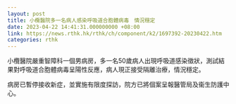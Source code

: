 ```yaml
---
layout: post
title: 小欖醫院多一名病人感染呼吸道合胞體病毒　情況穩定
date: 2023-04-22 14:41:31.000000000 +08:00
link: https://news.rthk.hk/rthk/ch/component/k2/1697392-20230422.htm
categories: rthk
---
```


小欖醫院嚴重智障科一個男病房，多一名50歲病人出現呼吸道感染徵狀，測試結果對呼吸道合胞體病毒呈陽性反應，病人現正接受隔離治療，情況穩定。

病房已暫停接收新症，並實施有限度探訪，院方已將個案呈報醫管局及衞生防護中心。
